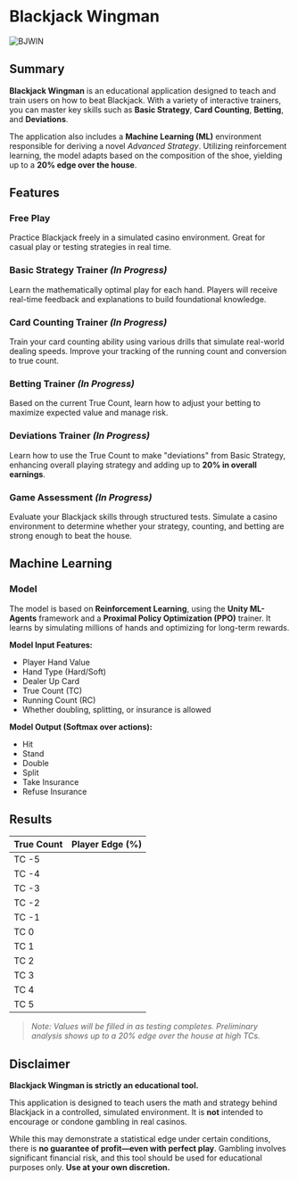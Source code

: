 # Blackjack Wingman

![BJWIN](https://github.com/user-attachments/assets/1bded119-6193-4e2d-b88d-dca601a03105)

## Summary

**Blackjack Wingman** is an educational application designed to teach and train users on how to beat Blackjack. With a variety of interactive trainers, you can master key skills such as **Basic Strategy**, **Card Counting**, **Betting**, and **Deviations**.

The application also includes a **Machine Learning (ML)** environment responsible for deriving a novel _Advanced Strategy_. Utilizing reinforcement learning, the model adapts based on the composition of the shoe, yielding up to a **20% edge over the house**.

## Features

### Free Play

Practice Blackjack freely in a simulated casino environment. Great for casual play or testing strategies in real time.

### Basic Strategy Trainer _(In Progress)_

Learn the mathematically optimal play for each hand. Players will receive real-time feedback and explanations to build foundational knowledge.

### Card Counting Trainer _(In Progress)_

Train your card counting ability using various drills that simulate real-world dealing speeds. Improve your tracking of the running count and conversion to true count.

### Betting Trainer _(In Progress)_

Based on the current True Count, learn how to adjust your betting to maximize expected value and manage risk.

### Deviations Trainer _(In Progress)_

Learn how to use the True Count to make "deviations" from Basic Strategy, enhancing overall playing strategy and adding up to **20% in overall earnings**.

### Game Assessment _(In Progress)_

Evaluate your Blackjack skills through structured tests. Simulate a casino environment to determine whether your strategy, counting, and betting are strong enough to beat the house.

## Machine Learning

### Model

The model is based on **Reinforcement Learning**, using the **Unity ML-Agents** framework and a **Proximal Policy Optimization (PPO)** trainer. It learns by simulating millions of hands and optimizing for long-term rewards.

**Model Input Features:**
- Player Hand Value
- Hand Type (Hard/Soft)
- Dealer Up Card
- True Count (TC)
- Running Count (RC)
- Whether doubling, splitting, or insurance is allowed

**Model Output (Softmax over actions):**
- Hit
- Stand
- Double
- Split
- Take Insurance
- Refuse Insurance

## Results

| True Count | Player Edge (%)      |
|------------|----------------------|
| TC -5      |                      |
| TC -4      |                      |
| TC -3      |                      |
| TC -2      |                      |
| TC -1      |                      |
| TC 0       |                      |
| TC 1       |                      |
| TC 2       |                      |
| TC 3       |                      |
| TC 4       |                      |
| TC 5       |                      |

> *Note: Values will be filled in as testing completes. Preliminary analysis shows up to a 20% edge over the house at high TCs.*

## Disclaimer

**Blackjack Wingman is strictly an educational tool.**

This application is designed to teach users the math and strategy behind Blackjack in a controlled, simulated environment. It is **not** intended to encourage or condone gambling in real casinos.

While this may demonstrate a statistical edge under certain conditions, there is **no guarantee of profit—even with perfect play**. Gambling involves significant financial risk, and this tool should be used for educational purposes only. **Use at your own discretion.**
